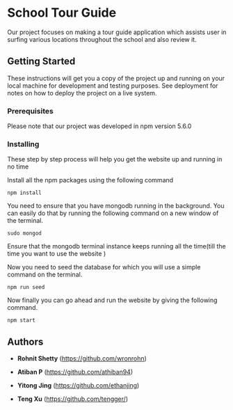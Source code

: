 # School Tour Guide

Our project focuses on making a tour guide application which assists user in surfing various locations throughout the school and also review it.

## Getting Started

These instructions will get you a copy of the project up and running on your local machine for development and testing purposes. See deployment for notes on how to deploy the project on a live system.

### Prerequisites

Please note that our project was developed in npm version 5.6.0



### Installing

These step by step process will help you get the website up and running in no time

Install all the npm packages using the following command

```
npm install
```

You need to ensure that you have mongodb running in the background. You can easily do that by running the following command on a new window of the terminal.


```
sudo mongod
```
Ensure that the mongodb terminal instance keeps running all the time(till the time you want to use the website )

Now you need to seed the database for which you will use a simple command on the terminal.


```
npm run seed
```

Now finally you can go ahead and run the website by giving the following command.


```
npm start
```




## Authors

* **Rohnit Shetty** 
(https://github.com/wronrohn)

* **Atiban P** 
(https://github.com/athiban94)

* **Yitong Jing** 
(https://github.com/ethanjing)

* **Teng Xu** 
(https://github.com/tengger/)



